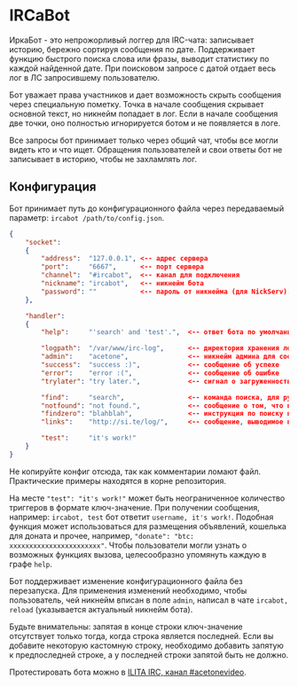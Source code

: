 # IRCaBot

ИркаБот - это непрожорливый логгер для IRC-чата: записывает историю, бережно сортируя сообщения по дате. Поддерживает функцию быстрого поиска слова или фразы, выводит статистику по каждой найденной дате. При поисковом запросе с датой отдает весь лог в ЛС запросившему пользователю.

Бот уважает права участников и дает возможность скрыть сообщения через специальную пометку. Точка в начале сообщения скрывает основной текст, но никнейм попадает в лог. Если в начале сообщения две точки, оно полностью игнорируется ботом и не появляется в логе.

Все запросы бот принимает только через общий чат, чтобы все могли видеть кто и что ищет. Обращения пользователей и свои ответы бот не записывает в историю, чтобы не захламлять лог.

## Конфигурация

Бот принимает путь до конфигурационного файла через передаваемый параметр: `ircabot /path/to/config.json`.

```json
{
    "socket":
    {
        "address":  "127.0.0.1", <-- адрес сервера
        "port":     "6667",      <-- порт сервера
        "channel":  "#ircabot",  <-- канал для подключения
        "nickname": "ircabot",   <-- никнейм бота
        "password": ""           <-- пароль от никнейма (для NickServ). Может быть пустым.
    },

    "handler":
    {
        "help":     "'search' and 'test'.",  <-- ответ бота по умолчанию

        "logpath":  "/var/www/irc-log",      <-- директория хранения логов (должна существовать)
        "admin":    "acetone",               <-- никнейм админа для сообщения об ошибках в ЛС
        "success":  "success :)",            <-- сообщение об успехе
        "error":    "error :(",              <-- сообщение об ошибке
        "trylater": "try later.",            <-- сигнал о загруженности, "попробуйте позже"

        "find":     "search",                <-- команда поиска, для русскоговорящих можеть быть "поиск"
        "notfound": "not found.",            <-- сообщение о том, что поиск не дал результата
        "findzero": "blahblah",              <-- инструкция по поиску при вызове команды без параметров
        "links":    "http://si.te/log/",     <-- сообщение, выводимое после выдачи лога (веб-ссылка на лог)

        "test":     "it's work!"
	}
}
```
Не копируйте конфиг отсюда, так как комментарии ломают файл. Практические примеры находятся в корне репозитория.

На месте `"test": "it's work!"` может быть неограниченное количество триггеров в формате ключ-значение. При получении сообщения, например: `ircabot, test` бот ответит `username, it's work!`. Подобная функция может использоваться для размещения объявлений, кошелька для доната и прочее, например, `"donate": "btc: xxxxxxxxxxxxxxxxxxxxxxx"`. Чтобы пользователи могли узнать о возможных функциях вызова, целесообразно упомянуть каждую в графе `help`.

Бот поддерживает изменение конфигурационного файла без перезапуска. Для применения изменений необходимо, чтобы пользователь, чей никнейм вписан в поле `admin`, написал в чате `ircabot, reload` (указывается актуальный никнейм бота).

Будьте внимательны: запятая в конце строки ключ-значение отсутствует только тогда, когда строка является последней. Если вы добавите некоторую кастомную строку, необходимо добавить запятую к предпоследней строке, а у последней строки запятой быть не должно.



Протестировать бота можно в [ILITA IRC, канал #acetonevideo](https://notabug.org/acetone/video/wiki/contacts#irc).



